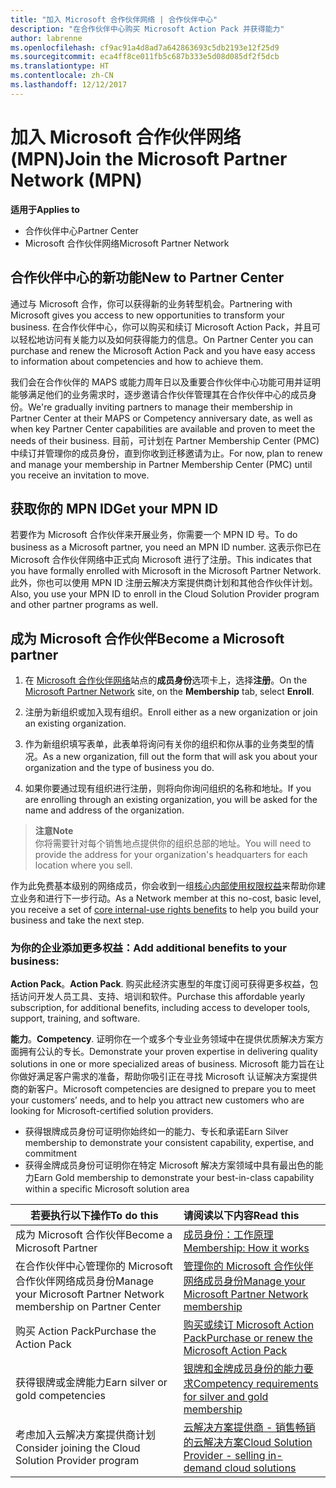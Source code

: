 ```yaml
---
title: "加入 Microsoft 合作伙伴网络 | 合作伙伴中心"
description: "在合作伙伴中心购买 Microsoft Action Pack 并获得能力"
author: labrenne
ms.openlocfilehash: cf9ac91a4d8ad7a642863693c5db2193e12f25d9
ms.sourcegitcommit: eca4ff8ce011fb5c687b333e5d08d085df2f5dcb
ms.translationtype: HT
ms.contentlocale: zh-CN
ms.lasthandoff: 12/12/2017
---
```

# <a name="join-the-microsoft-partner-network-mpn"></a><span data-ttu-id="ad479-103">加入 Microsoft 合作伙伴网络 (MPN)</span><span class="sxs-lookup"><span data-stu-id="ad479-103">Join the Microsoft Partner Network (MPN)</span></span>

**<span data-ttu-id="ad479-104">适用于</span><span class="sxs-lookup"><span data-stu-id="ad479-104">Applies to</span></span>**

-  <span data-ttu-id="ad479-105">合作伙伴中心</span><span class="sxs-lookup"><span data-stu-id="ad479-105">Partner Center</span></span>
-  <span data-ttu-id="ad479-106">Microsoft 合作伙伴网络</span><span class="sxs-lookup"><span data-stu-id="ad479-106">Microsoft Partner Network</span></span>

## <a name="new-to-partner-center"></a><span data-ttu-id="ad479-107">合作伙伴中心的新功能</span><span class="sxs-lookup"><span data-stu-id="ad479-107">New to Partner Center</span></span>

 <span data-ttu-id="ad479-108">通过与 Microsoft 合作，你可以获得新的业务转型机会。</span><span class="sxs-lookup"><span data-stu-id="ad479-108">Partnering with Microsoft gives you access to new opportunities to transform your business.</span></span> <span data-ttu-id="ad479-109">在合作伙伴中心，你可以购买和续订 Microsoft Action Pack，并且可以轻松地访问有关能力以及如何获得能力的信息。</span><span class="sxs-lookup"><span data-stu-id="ad479-109">On Partner Center you can purchase and renew the Microsoft Action Pack and you have easy access to information about competencies and how to achieve them.</span></span>

 <span data-ttu-id="ad479-110">我们会在合作伙伴的 MAPS 或能力周年日以及重要合作伙伴中心功能可用并证明能够满足他们的业务需求时，逐步邀请合作伙伴管理其在合作伙伴中心的成员身份。</span><span class="sxs-lookup"><span data-stu-id="ad479-110">We're gradually inviting partners to manage their membership in Partner Center at their MAPS or Competency anniversary date, as well as when key Partner Center capabilities are available and proven to meet the needs of their business.</span></span>  <span data-ttu-id="ad479-111">目前，可计划在 Partner Membership Center (PMC) 中续订并管理你的成员身份，直到你收到迁移邀请为止。</span><span class="sxs-lookup"><span data-stu-id="ad479-111">For now, plan to renew and manage your membership in Partner Membership Center (PMC) until you receive an invitation to move.</span></span>

## <a name="get-your-mpn-id"></a><span data-ttu-id="ad479-112">获取你的 MPN ID</span><span class="sxs-lookup"><span data-stu-id="ad479-112">Get your MPN ID</span></span>

<span data-ttu-id="ad479-113">若要作为 Microsoft 合作伙伴来开展业务，你需要一个 MPN ID 号。</span><span class="sxs-lookup"><span data-stu-id="ad479-113">To do business as a Microsoft partner, you need an MPN ID number.</span></span> <span data-ttu-id="ad479-114">这表示你已在 Microsoft 合作伙伴网络中正式向 Microsoft 进行了注册。</span><span class="sxs-lookup"><span data-stu-id="ad479-114">This indicates that you have formally enrolled with Microsoft in the Microsoft Partner Network.</span></span> <span data-ttu-id="ad479-115">此外，你也可以使用 MPN ID 注册云解决方案提供商计划和其他合作伙伴计划。</span><span class="sxs-lookup"><span data-stu-id="ad479-115">Also, you use your MPN ID to enroll in the Cloud Solution Provider program and other partner programs as well.</span></span>  

## <a name="become-a-microsoft-partner"></a><span data-ttu-id="ad479-116">成为 Microsoft 合作伙伴</span><span class="sxs-lookup"><span data-stu-id="ad479-116">Become a Microsoft partner</span></span>

1.  <span data-ttu-id="ad479-117">在 [Microsoft 合作伙伴网络](https://partner.microsoft.com/en-us/membership)站点的**成员身份**选项卡上，选择**注册**。</span><span class="sxs-lookup"><span data-stu-id="ad479-117">On the [Microsoft Partner Network](https://partner.microsoft.com/en-us/membership) site, on the **Membership** tab, select **Enroll**.</span></span> 

2.  <span data-ttu-id="ad479-118">注册为新组织或加入现有组织。</span><span class="sxs-lookup"><span data-stu-id="ad479-118">Enroll either as a new organization or join an existing organization.</span></span>

3.  <span data-ttu-id="ad479-119">作为新组织填写表单，此表单将询问有关你的组织和你从事的业务类型的情况。</span><span class="sxs-lookup"><span data-stu-id="ad479-119">As a new organization, fill out the form that will ask you about your organization and the type of business you do.</span></span>

4.  <span data-ttu-id="ad479-120">如果你要通过现有组织进行注册，则将向你询问组织的名称和地址。</span><span class="sxs-lookup"><span data-stu-id="ad479-120">If you are enrolling through an existing organization, you will be asked for the name and address of the organization.</span></span>

>**<span data-ttu-id="ad479-121">注意</span><span class="sxs-lookup"><span data-stu-id="ad479-121">Note</span></span>**<br> <span data-ttu-id="ad479-122">你将需要针对每个销售地点提供你的组织总部的地址。</span><span class="sxs-lookup"><span data-stu-id="ad479-122">You will need to provide the address for your organization's headquarters for each location where you sell.</span></span>

<span data-ttu-id="ad479-123">作为此免费基本级别的网络成员，你会收到一组[核心内部使用权限权益](https://partner.microsoft.com/membership/core-benefits)来帮助你建立业务和进行下一步行动。</span><span class="sxs-lookup"><span data-stu-id="ad479-123">As a Network member at this no-cost, basic level, you receive a set of [core internal-use rights benefits](https://partner.microsoft.com/membership/core-benefits) to help you build your business and take the next step.</span></span> 

### <a name="add-additional-benefits-to-your-business"></a><span data-ttu-id="ad479-124">为你的企业添加更多权益：</span><span class="sxs-lookup"><span data-stu-id="ad479-124">Add additional benefits to your business:</span></span> 

<span data-ttu-id="ad479-125">**Action Pack**。</span><span class="sxs-lookup"><span data-stu-id="ad479-125">**Action Pack**.</span></span> <span data-ttu-id="ad479-126">购买此经济实惠型的年度订阅可获得更多权益，包括访问开发人员工具、支持、培训和软件。</span><span class="sxs-lookup"><span data-stu-id="ad479-126">Purchase this affordable yearly subscription, for additional benefits, including access to developer tools, support, training, and software.</span></span>

<span data-ttu-id="ad479-127">**能力**。</span><span class="sxs-lookup"><span data-stu-id="ad479-127">**Competency**.</span></span> <span data-ttu-id="ad479-128">证明你在一个或多个专业业务领域中在提供优质解决方案方面拥有公认的专长。</span><span class="sxs-lookup"><span data-stu-id="ad479-128">Demonstrate your proven expertise in delivering quality solutions in one or more specialized areas of business.</span></span> <span data-ttu-id="ad479-129">Microsoft 能力旨在让你做好满足客户需求的准备，帮助你吸引正在寻找 Microsoft 认证解决方案提供商的新客户。</span><span class="sxs-lookup"><span data-stu-id="ad479-129">Microsoft competencies are designed to prepare you to meet your customers’ needs, and to help you attract new customers who are looking for Microsoft-certified solution providers.</span></span> 

- <span data-ttu-id="ad479-130">获得银牌成员身份可证明你始终如一的能力、专长和承诺</span><span class="sxs-lookup"><span data-stu-id="ad479-130">Earn Silver membership to demonstrate your consistent capability, expertise, and commitment</span></span>
- <span data-ttu-id="ad479-131">获得金牌成员身份可证明你在特定 Microsoft 解决方案领域中具有最出色的能力</span><span class="sxs-lookup"><span data-stu-id="ad479-131">Earn Gold membership to demonstrate your best-in-class capability within a specific Microsoft solution area</span></span>

|**<span data-ttu-id="ad479-132">若要执行以下操作</span><span class="sxs-lookup"><span data-stu-id="ad479-132">To do this</span></span>**   |**<span data-ttu-id="ad479-133">请阅读以下内容</span><span class="sxs-lookup"><span data-stu-id="ad479-133">Read this</span></span>**   |
|------------------|:---------------|
|<span data-ttu-id="ad479-134">成为 Microsoft 合作伙伴</span><span class="sxs-lookup"><span data-stu-id="ad479-134">Become a Microsoft Partner</span></span>|[<span data-ttu-id="ad479-135">成员身份：工作原理</span><span class="sxs-lookup"><span data-stu-id="ad479-135">Membership: How it works</span></span>](https://partner.microsoft.com/membership/how-it-works)|
<span data-ttu-id="ad479-136">在合作伙伴中心管理你的 Microsoft 合作伙伴网络成员身份</span><span class="sxs-lookup"><span data-stu-id="ad479-136">Manage your Microsoft Partner Network membership on Partner Center</span></span>   |[<span data-ttu-id="ad479-137">管理你的 Microsoft 合作伙伴网络成员身份</span><span class="sxs-lookup"><span data-stu-id="ad479-137">Manage your Microsoft Partner Network membership</span></span>](mpn-overview.md)
|<span data-ttu-id="ad479-138">购买 Action Pack</span><span class="sxs-lookup"><span data-stu-id="ad479-138">Purchase the Action Pack</span></span>   |[<span data-ttu-id="ad479-139">购买或续订 Microsoft Action Pack</span><span class="sxs-lookup"><span data-stu-id="ad479-139">Purchase or renew the Microsoft Action Pack</span></span>](https://msdn.microsoft.com/partner-center/mpn-get-action-pack)|
|<span data-ttu-id="ad479-140">获得银牌或金牌能力</span><span class="sxs-lookup"><span data-stu-id="ad479-140">Earn silver or gold competencies</span></span>   |[<span data-ttu-id="ad479-141">银牌和金牌成员身份的能力要求</span><span class="sxs-lookup"><span data-stu-id="ad479-141">Competency requirements for silver and gold membership</span></span>](https://msdn.microsoft.com/en-us/partner-center/learn-about-competencies)|
|<span data-ttu-id="ad479-142">考虑加入云解决方案提供商计划</span><span class="sxs-lookup"><span data-stu-id="ad479-142">Consider joining the Cloud Solution Provider program</span></span>|[<span data-ttu-id="ad479-143">云解决方案提供商 - 销售畅销的云解决方案</span><span class="sxs-lookup"><span data-stu-id="ad479-143">Cloud Solution Provider - selling in-demand cloud solutions</span></span>](csp-overview.md)|
